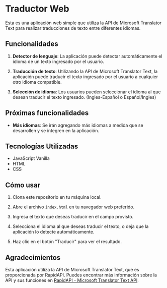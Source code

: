 # Traductor Web

Esta es una aplicación web simple que utiliza la API de Microsoft Translator Text para realizar traducciones de texto entre diferentes idiomas.

## Funcionalidades

1. **Detector de lenguaje**: La aplicación puede detectar automáticamente el idioma de un texto ingresado por el usuario.
   
2. **Traducción de texto**: Utilizando la API de Microsoft Translator Text, la aplicación puede traducir el texto ingresado por el usuario a cualquier otro idioma compatible.

3. **Selección de idioma**: Los usuarios pueden seleccionar el idioma al que desean traducir el texto ingresado. (Ingles-Español o Español/Ingles)

## Próximas funcionalidades

- **Más idiomas**: Se irán agregando más idiomas a medida que se desarrollen y se integren en la aplicación.

## Tecnologías Utilizadas

- JavaScript Vanilla
- HTML
- CSS

## Cómo usar

1. Clona este repositorio en tu máquina local.
   
2. Abre el archivo `index.html` en tu navegador web preferido.

3. Ingresa el texto que deseas traducir en el campo provisto.

4. Selecciona el idioma al que deseas traducir el texto, o deja que la aplicación lo detecte automáticamente.

5. Haz clic en el botón "Traducir" para ver el resultado.

## Agradecimientos

Esta aplicación utiliza la API de Microsoft Translator Text, que es proporcionada por RapidAPI. Puedes encontrar más información sobre la API y sus funciones en [RapidAPI - Microsoft Translator Text API]([https://rapidapi.com/microsoft-azure-org-microsoft-cognitive-services/api/microsoft-translator-text1](https://rapidapi.com/microsoft-azure-org-microsoft-cognitive-services/api/microsoft-translator-text)).

